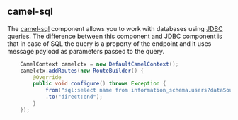 ## camel-sql

The [camel-sql](http://camel.apache.org/sql-component.html) component allows you to work with databases using [JDBC](http://camel.apache.org/jdbc.html) queries. The difference between this component and JDBC component is that in case of SQL the query is a property of the endpoint and it uses message payload as parameters passed to the query.

```java
    CamelContext camelctx = new DefaultCamelContext();
    camelctx.addRoutes(new RouteBuilder() {
        @Override
        public void configure() throws Exception {
            from("sql:select name from information_schema.users?dataSource=java:jboss/datasources/ExampleDS")
            .to("direct:end");
        }
    });
```
